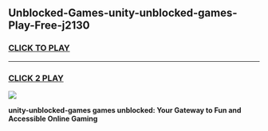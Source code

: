 
## Unblocked-Games-unity-unblocked-games-Play-Free-j2130
<h3>
<a href="https://premium76.site?title=unity-unblocked-games&ref=21A">CLICK TO PLAY</a></h3>
<hr>

<h3>
<a href="https://premium76.site?title=unity-unblocked-games&ref=21A">CLICK 2 PLAY</a>
  
</h3>

<a href="https://premium76.site?title=unity-unblocked-games&ref=21A"><img src="https://clearcache.store/games.png"></a>


**unity-unblocked-games games unblocked: Your Gateway to Fun and Accessible Online Gaming**
